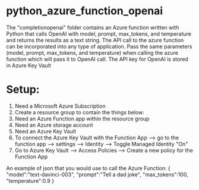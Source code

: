# python_azure_function_openai

The "completionopenai" folder contains an Azure function written with Python that calls OpenAI with model, prompt, max_tokens, and temperature and returns the results as a text string. 
The API call to the azure function can be incorporated into any type of application. Pass the same parameters (model, prompt, max_tokens, and temperature)
when calling the azure function which will pass it to OpenAI call. The API key for OpenAI is stored in Azure Key Vault

# Setup:
1) Need a Microsoft Azure Subscription
2) Create a resource group to contain the things below:
3) Need an Azure Function app within the resource group
4) Need an Azure storage account 
5) Need an Azure Key Vault
6) To connect the Azure Key Vault with the Function App --> go to the function app --> settings --> Identity --> Toggle Managed Identity "On"
7) Go to Azure Key Vault --> Access Policies --> Create a new policy for the Function App


An example of json that you would use to call the Azure Function:
{
    "model":"text-davinci-003",
    "prompt":"Tell a dad joke",
    "max_tokens":100,
    "temperature":0.9
}
